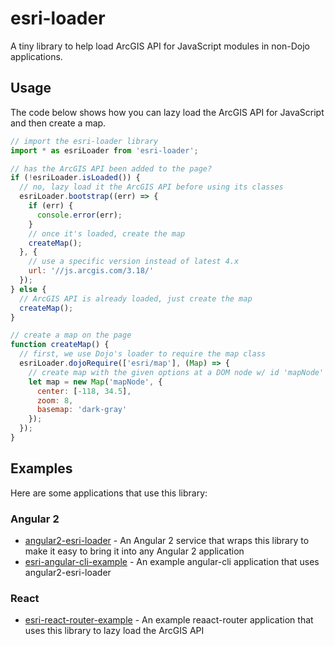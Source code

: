 # esri-loader
A tiny library to help load ArcGIS API for JavaScript modules in non-Dojo applications.

## Usage
The code below shows how you can lazy load the ArcGIS API for JavaScript and then create a map.

```js
// import the esri-loader library
import * as esriLoader from 'esri-loader';

// has the ArcGIS API been added to the page?
if (!esriLoader.isLoaded()) {
  // no, lazy load it the ArcGIS API before using its classes
  esriLoader.bootstrap((err) => {
    if (err) {
      console.error(err);
    }
    // once it's loaded, create the map
    createMap();
  }, {
    // use a specific version instead of latest 4.x
    url: '//js.arcgis.com/3.18/'
  });
} else {
  // ArcGIS API is already loaded, just create the map
  createMap();
}

// create a map on the page
function createMap() {
  // first, we use Dojo's loader to require the map class
  esriLoader.dojoRequire(['esri/map'], (Map) => {
    // create map with the given options at a DOM node w/ id 'mapNode' 
    let map = new Map('mapNode', {
      center: [-118, 34.5],
      zoom: 8,
      basemap: 'dark-gray'
    });
  });
}
```

## Examples
Here are some applications that use this library:

### Angular 2
 - [angular2-esri-loader](https://github.com/tomwayson/angular2-esri-loader) - An Angular 2 service that wraps this library to make it easy to bring it into any Angular 2 application
 - [esri-angular-cli-example](https://github.com/tomwayson/esri-angular-cli-example) - An example angular-cli application that uses angular2-esri-loader

### React
 - [esri-react-router-example](https://github.com/tomwayson/esri-react-router-example) - An example reaact-router application that uses this library to lazy load the ArcGIS API
